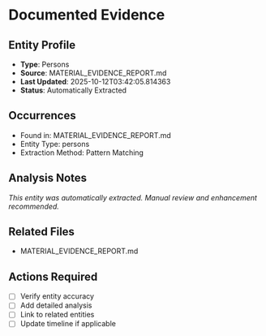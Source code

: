 # Documented Evidence

## Entity Profile
- **Type**: Persons
- **Source**: MATERIAL_EVIDENCE_REPORT.md
- **Last Updated**: 2025-10-12T03:42:05.814363
- **Status**: Automatically Extracted

## Occurrences
- Found in: MATERIAL_EVIDENCE_REPORT.md
- Entity Type: persons
- Extraction Method: Pattern Matching

## Analysis Notes
*This entity was automatically extracted. Manual review and enhancement recommended.*

## Related Files
- MATERIAL_EVIDENCE_REPORT.md

## Actions Required
- [ ] Verify entity accuracy
- [ ] Add detailed analysis
- [ ] Link to related entities
- [ ] Update timeline if applicable
